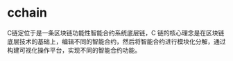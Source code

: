 # cchain
C链定位于是一条区块链功能性智能合约系统底层链，C 链的核心理念是在区块链底层技术的基础上，编辑不同的智能合约，然后将智能合约进行模块化分解，通过构建可视化操作平台，实现不同的智能合约功能。
